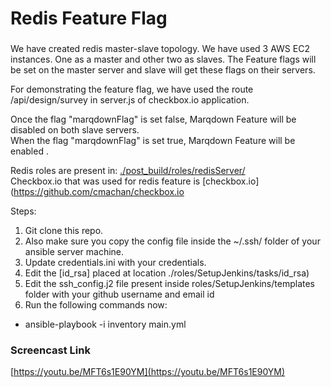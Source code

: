 # Redis Feature Flag

### 
We have created redis master-slave topology. We have used 3 AWS EC2 instances. One as a master and other two as slaves. The Feature flags will be set on the master server and slave will get these flags on their servers. 

For demonstrating the feature flag, we have used the route /api/design/survey in server.js of checkbox.io application.

Once the flag "marqdownFlag" is set false, Marqdown Feature will be disabled on both slave servers.<br /> When the flag "marqdownFlag" is set true, Marqdown Feature will be enabled .

Redis roles are present in: [./post_build/roles/redisServer/](https://github.ncsu.edu/cmachan/RedisFeatureFlag/tree/master/post_build/roles/redisServer)
<br /> Checkbox.io that was used for redis feature is [checkbox.io](https://github.com/cmachan/checkbox.io

Steps: 

1. Git clone this repo.
2. Also make sure you copy the config file inside the ~/.ssh/ folder of your ansible server machine.
3. Update credentials.ini with your credentials.
4. Edit the [id_rsa] placed at location ./roles/SetupJenkins/tasks/id_rsa)
5. Edit the ssh_config.j2 file present inside roles/SetupJenkins/templates folder with your  github username and  email id 
6. Run the following commands now:
- ansible-playbook -i inventory main.yml

### Screencast Link 
[https://youtu.be/MFT6s1E90YM](https://youtu.be/MFT6s1E90YM)
 

